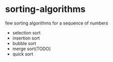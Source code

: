 # sorting-algorithms
few sorting algorithms for a sequence of numbers 

* selection sort
* insertion sort
* bubble sort
* merge sort(TODO)
* quick sort
